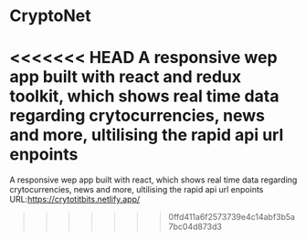 # CryptoNet
<<<<<<< HEAD
A responsive wep app built with react and redux toolkit, which shows real time data regarding crytocurrencies, news and more, ultilising the rapid api url enpoints
=======
A responsive wep app built with react, which shows real time data regarding crytocurrencies, news and more, ultilising the rapid api url enpoints
URL:https://crytotitbits.netlify.app/
>>>>>>> 0ffd411a6f2573739e4c14abf3b5a7bc04d873d3
